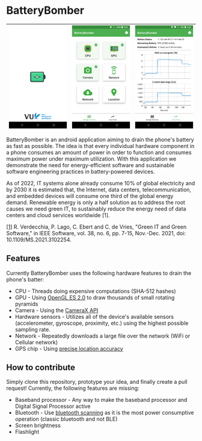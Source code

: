 
# BatteryBomber

| ![screenshot splash screen](images/screenshot-splash.png) | ![screenshot choices](images/screenshot-choices.png) | ![screenshot running](images/screenshot-running.png) |
| ---------------------------------------------- | -------------------------------------------- | ------------------------------------------- |

BatteryBomber is an android application aiming to drain the phone's battery as fast as possible. The idea is that every individual hardware component in a phone consumes an amount of power in order to function and consumes maximum power under maximum utilization. With this application we demonstrate the need for energy-efficient software and sustainable software engineering practices in battery-powered devices.

As of 2022, IT systems alone already consume 10% of global electricity and by 2030 it is estimated that, the Internet, data centers, telecommunication, and embedded devices will consume one third of the global energy demand. Renewable energy is only a half solution as to address the root causes we need green IT, to sustainably reduce the energy need of data centers and cloud services worldwide [1].

[[1]](https://ieeexplore.ieee.org/abstract/document/9585139) R. Verdecchia, P. Lago, C. Ebert and C. de Vries, "Green IT and Green Software," in IEEE Software, vol. 38, no. 6, pp. 7-15, Nov.-Dec. 2021, doi: 10.1109/MS.2021.3102254.

## Features

Currently BatteryBomber uses the following hardware features to drain the phone's batter:

* CPU - Threads doing expensive computations (SHA-512 hashes)
* GPU - Using [OpenGL ES 2.0](https://www.khronos.org/opengles/) to draw thousands of small rotating pyramids
* Camera - Using the [CameraX API](https://developer.android.com/training/camerax)
* Hardware sensors - Utilizes all of the device's available sensors (accelerometer, gyroscope, proximity, etc.) using the highest possible sampling rate.
* Network - Repeatedly downloads a large file over the network (WiFi or Cellular network)
* GPS chip - Using [precise location accuracy](https://developer.android.com/training/location/permissions#accuracy) 

## How to contribute

Simply clone this repository, prototype your idea, and finally create a pull request! Currently, the following features are missing:

* Baseband processor - Any way to make the baseband processor and Digital Signal Processor active
* Bluetooth - Use [bluetooth scanning](https://developer.android.com/guide/topics/connectivity/bluetooth/find-bluetooth-devices) as it is the most power consumptive operation (classic bluetooth and not BLE)
* Screen brightness
* Flashlight
